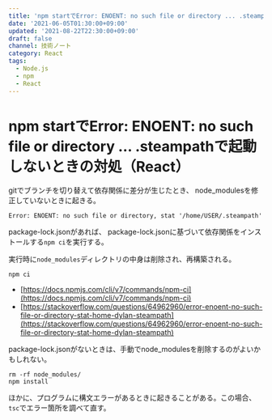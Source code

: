```yaml
---
title: 'npm startでError: ENOENT: no such file or directory ... .steampathで起動しないときの対処（React）'
date: '2021-06-05T01:30:00+09:00'
updated: '2021-08-22T22:30:00+09:00'
draft: false
channel: 技術ノート
category: React
tags:
  - Node.js
  - npm
  - React
---
```


# npm startでError: ENOENT: no such file or directory ... .steampathで起動しないときの対処（React）

gitでブランチを切り替えて依存関係に差分が生じたとき、
node_modulesを修正していないときに起きる。

```
Error: ENOENT: no such file or directory, stat '/home/USER/.steampath'
```

package-lock.jsonがあれば、
package-lock.jsonに基づいて依存関係をインストールする`npm ci`を実行する。

実行時に`node_modules`ディレクトリの中身は削除され、再構築される。

```shell
npm ci
```

- [https://docs.npmjs.com/cli/v7/commands/npm-ci](https://docs.npmjs.com/cli/v7/commands/npm-ci)
- [https://stackoverflow.com/questions/64962960/error-enoent-no-such-file-or-directory-stat-home-dylan-steampath](https://stackoverflow.com/questions/64962960/error-enoent-no-such-file-or-directory-stat-home-dylan-steampath)

package-lock.jsonがないときは、手動でnode_modulesを削除するのがよいかもしれない。

```shell
rm -rf node_modules/
npm install
```

ほかに、プログラムに構文エラーがあるときに起きることがある。この場合、`tsc`でエラー箇所を調べて直す。
